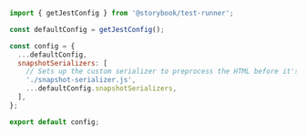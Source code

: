 ```js filename="./test-runner-jest.config.js" renderer="common" language="js"
import { getJestConfig } from '@storybook/test-runner';

const defaultConfig = getJestConfig();

const config = {
  ...defaultConfig,
  snapshotSerializers: [
    // Sets up the custom serializer to preprocess the HTML before it's passed onto the test-runner
    './snapshot-serializer.js',
    ...defaultConfig.snapshotSerializers,
  ],
};

export default config;
```
